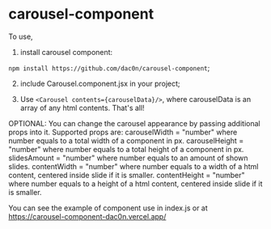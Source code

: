 # carousel-component

To use, 
1) install carousel component:

`npm install https://github.com/dac0n/carousel-component`;

2) include Carousel.component.jsx in your project; 

3) Use `<Carousel contents={carouselData}/>`, where carouselData is an array of any html contents. That's all!

OPTIONAL: 
You can change the carousel appearance by passing additional props into it. Supported props are:
carouselWidth = "number" where number equals to a total width of a component in px.
carouselHeight = "number" where number equals to a total height of a component in px.
slidesAmount = "number" where number equals to an amount of shown slides. 
contentWidth = "number" where number equals to a width of a html content, centered inside slide if it is smaller.
contentHeight = "number" where number equals to a height of a html content, centered inside slide if it is smaller. 

You can see the example of component use in index.js or at https://carousel-component-dac0n.vercel.app/

